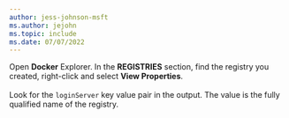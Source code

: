 ```yaml
---
author: jess-johnson-msft
ms.author: jejohn
ms.topic: include
ms.date: 07/07/2022
---
```


Open **Docker** Explorer. In the **REGISTRIES** section, find the registry you created, right-click and select **View Properties**.
<br><br>
Look for the `loginServer` key value pair in the output. The value is the fully qualified name of the registry.
